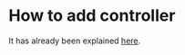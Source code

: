 # How to add controller

It has already been explained [here](../quick-start-tutorial/brands-crud.md#add-brandcontroller).



